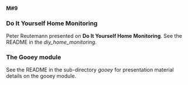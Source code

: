 #### M#9

### Do It Yourself Home Monitoring

Peter Reutemann presented on **Do It Yourself Home Monitoring**. See the README in the *diy_home_monitoring*.

### The Gooey module

See the README in the sub-directory *gooey* for presentation material details on the gooey module.

